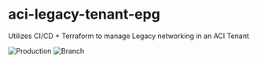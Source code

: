 # aci-legacy-tenant-epg
Utilizes CI/CD + Terraform to manage Legacy networking in an ACI Tenant


![Production](https://github.com/tigelane/aci-legacy-tenant-epg/workflows/Production/badge.svg)
![Branch](https://github.com/tigelane/aci-legacy-tenant-epg/workflows/Branch/badge.svg)
